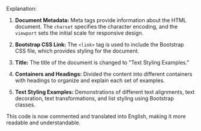 
Explanation:

1. **Document Metadata:** Meta tags provide information about the HTML document. The `charset` specifies the character encoding, and the `viewport` sets the initial scale for responsive design.

2. **Bootstrap CSS Link:** The `<link>` tag is used to include the Bootstrap CSS file, which provides styling for the document.

3. **Title:** The title of the document is changed to "Text Styling Examples."

4. **Containers and Headings:** Divided the content into different containers with headings to organize and explain each set of examples.

5. **Text Styling Examples:** Demonstrations of different text alignments, text decoration, text transformations, and list styling using Bootstrap classes.

This code is now commented and translated into English, making it more readable and understandable.
